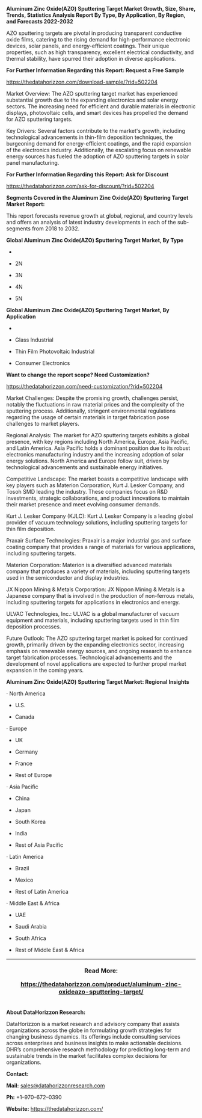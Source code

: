 **Aluminum Zinc Oxide(AZO) Sputtering Target Market Growth, Size, Share,
Trends, Statistics Analysis Report By Type, By Application, By Region,
and Forecasts 2022-2032**

AZO sputtering targets are pivotal in producing transparent conductive
oxide films, catering to the rising demand for high-performance
electronic devices, solar panels, and energy-efficient coatings. Their
unique properties, such as high transparency, excellent electrical
conductivity, and thermal stability, have spurred their adoption in
diverse applications.

**For Further Information Regarding this Report: Request a Free Sample**

<https://thedatahorizzon.com/download-sample/?rid=502204>

Market Overview: The AZO sputtering target market has experienced
substantial growth due to the expanding electronics and solar energy
sectors. The increasing need for efficient and durable materials in
electronic displays, photovoltaic cells, and smart devices has propelled
the demand for AZO sputtering targets.

Key Drivers: Several factors contribute to the market's growth,
including technological advancements in thin-film deposition techniques,
the burgeoning demand for energy-efficient coatings, and the rapid
expansion of the electronics industry. Additionally, the escalating
focus on renewable energy sources has fueled the adoption of AZO
sputtering targets in solar panel manufacturing.

**For Further Information Regarding this Report: Ask for Discount**

<https://thedatahorizzon.com/ask-for-discount/?rid=502204>

**Segments Covered in the Aluminum Zinc Oxide(AZO) Sputtering Target
Market Report:**

This report forecasts revenue growth at global, regional, and country
levels and offers an analysis of latest industry developments in each of
the sub-segments from 2018 to 2032.

**Global Aluminum Zinc Oxide(AZO) Sputtering Target Market, By Type**

-   

-   2N

-   3N

-   4N

-   5N

**Global Aluminum Zinc Oxide(AZO) Sputtering Target Market, By
Application**

-   

-   Glass Industrial

-   Thin Film Photovoltaic Industrial

-   Consumer Electronics

**Want to change the report scope? Need Customization?**

<https://thedatahorizzon.com/need-customization/?rid=502204>

Market Challenges: Despite the promising growth, challenges persist,
notably the fluctuations in raw material prices and the complexity of
the sputtering process. Additionally, stringent environmental
regulations regarding the usage of certain materials in target
fabrication pose challenges to market players.

Regional Analysis: The market for AZO sputtering targets exhibits a
global presence, with key regions including North America, Europe, Asia
Pacific, and Latin America. Asia Pacific holds a dominant position due
to its robust electronics manufacturing industry and the increasing
adoption of solar energy solutions. North America and Europe follow
suit, driven by technological advancements and sustainable energy
initiatives.

Competitive Landscape: The market boasts a competitive landscape with
key players such as Materion Corporation, Kurt J. Lesker Company, and
Tosoh SMD leading the industry. These companies focus on R&D
investments, strategic collaborations, and product innovations to
maintain their market presence and meet evolving consumer demands.

Kurt J. Lesker Company (KJLC): Kurt J. Lesker Company is a leading
global provider of vacuum technology solutions, including sputtering
targets for thin film deposition.

Praxair Surface Technologies: Praxair is a major industrial gas and
surface coating company that provides a range of materials for various
applications, including sputtering targets.

Materion Corporation: Materion is a diversified advanced materials
company that produces a variety of materials, including sputtering
targets used in the semiconductor and display industries.

JX Nippon Mining & Metals Corporation: JX Nippon Mining & Metals is a
Japanese company that is involved in the production of non-ferrous
metals, including sputtering targets for applications in electronics and
energy.

ULVAC Technologies, Inc.: ULVAC is a global manufacturer of vacuum
equipment and materials, including sputtering targets used in thin film
deposition processes.

Future Outlook: The AZO sputtering target market is poised for continued
growth, primarily driven by the expanding electronics sector, increasing
emphasis on renewable energy sources, and ongoing research to enhance
target fabrication processes. Technological advancements and the
development of novel applications are expected to further propel market
expansion in the coming years.

**Aluminum Zinc Oxide(AZO) Sputtering Target Market: Regional Insights**

· North America

-   U.S.

-   Canada

· Europe

-   UK

-   Germany

-   France

-   Rest of Europe

· Asia Pacific

-   China

-   Japan

-   South Korea

-   India

-   Rest of Asia Pacific

· Latin America

-   Brazil

-   Mexico

-   Rest of Latin America

· Middle East & Africa

-   UAE

-   Saudi Arabia

-   South Africa

-   Rest of Middle East & Africa

<table>
<colgroup>
<col style="width: 100%" />
</colgroup>
<thead>
<tr class="header">
<th><p><strong>Read More:</strong></p>
<p><a href="https://thedatahorizzon.com/product/aluminum-zinc-oxideazo-sputtering-target/">https://thedatahorizzon.com/product/aluminum-zinc-oxideazo-sputtering-target/</a></p></th>
</tr>
</thead>
<tbody>
</tbody>
</table>

**About DataHorizzon Research:**

DataHorizzon is a market research and advisory company that assists
organizations across the globe in formulating growth strategies for
changing business dynamics. Its offerings include consulting services
across enterprises and business insights to make actionable decisions.
DHR’s comprehensive research methodology for predicting long-term and
sustainable trends in the market facilitates complex decisions for
organizations.

**Contact:**

**Mail:** <sales@datahorizzonresearch.com>

**Ph:** +1–970–672–0390

**Website:** <https://thedatahorizzon.com/>
